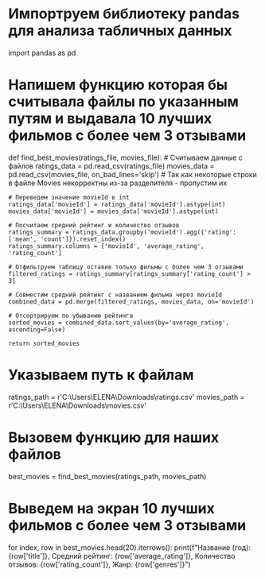 # Импортруем библиотеку pandas для анализа табличных данных
import pandas as pd
# Напишем функцию которая бы считывала файлы по указанным путям и выдавала 10 лучших фильмов с более чем 3 отзывами
def find_best_movies(ratings_file, movies_file):
    # Считываем данные с файлов
    ratings_data = pd.read_csv(ratings_file)
    movies_data = pd.read_csv(movies_file, on_bad_lines='skip')   # Так как некоторые строки в файле Movies некорректны из-за разделителя - пропустим их

    # Переведем значение movieId в int
    ratings_data['movieId'] = ratings_data['movieId'].astype(int)
    movies_data['movieId'] = movies_data['movieId'].astype(int)

    # Посчитаем средний рейтинг и количество отзывов
    ratings_summary = ratings_data.groupby('movieId').agg({'rating': ['mean', 'count']}).reset_index()
    ratings_summary.columns = ['movieId', 'average_rating', 'rating_count']

    # Отфильтруем таблицу оставив только фильмы с более чем 3 отзывами
    filtered_ratings = ratings_summary[ratings_summary['rating_count'] > 3]

    # Совместим средний рейтинг с названием фильма через movieId
    combined_data = pd.merge(filtered_ratings, movies_data, on='movieId')

    # Отсортрируем по убыванию рейтинга
    sorted_movies = combined_data.sort_values(by='average_rating', ascending=False)

    return sorted_movies

# Указываем путь к файлам
ratings_path = r'C:\Users\ELENA\Downloads\ratings.csv'
movies_path = r'C:\Users\ELENA\Downloads\movies.csv'

# Вызовем функцию для наших файлов
best_movies = find_best_movies(ratings_path, movies_path)

# Выведем на экран 10 лучших фильмов с более чем 3 отзывами
for index, row in best_movies.head(20).iterrows():
    print(f"Название (год): {row['title']}, Средний рейтинг: {row['average_rating']}, Количество отзывов: {row['rating_count']}, Жанр: {row['genres']}")
